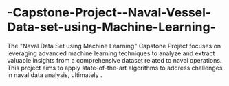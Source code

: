 # -Capstone-Project--Naval-Vessel-Data-set-using-Machine-Learning-
The "Naval Data Set using Machine Learning" Capstone Project focuses on leveraging advanced machine learning techniques to analyze and extract valuable insights from a comprehensive dataset related to naval operations. This project aims to apply state-of-the-art algorithms to address challenges in naval data analysis, ultimately .
